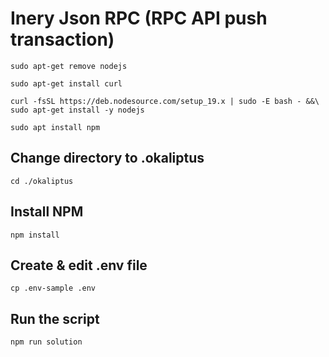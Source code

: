 # Inery Json RPC (RPC API push transaction)

```shell
sudo apt-get remove nodejs
```

```shell
sudo apt-get install curl
```

```shell
curl -fsSL https://deb.nodesource.com/setup_19.x | sudo -E bash - &&\
sudo apt-get install -y nodejs
```

   ```shell
sudo apt install npm
```  
## Change directory to .okaliptus
   ```
   cd ./okaliptus
   ```
## Install NPM 
   ```
   npm install
   ```
## Create & edit .env file 
   ```
   cp .env-sample .env
   ```
## Run the script
```
npm run solution
```
